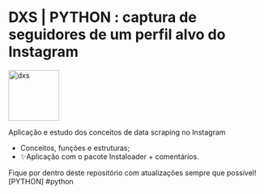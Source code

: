 # DXS | PYTHON : captura de seguidores de um perfil alvo do Instagram
<img src="https://dataxstudios.com.br/assets/images/logo_DXS_400_190.png" alt="dxs" width="100"/> 

Aplicação e estudo dos conceitos de data scraping no Instagram

- Conceitos, funções e estruturas;
- ✨Aplicação com o pacote Instaloader + comentários.

Fique por dentro deste repositório com atualizações sempre que possível!<br>[PYTHON] #python
